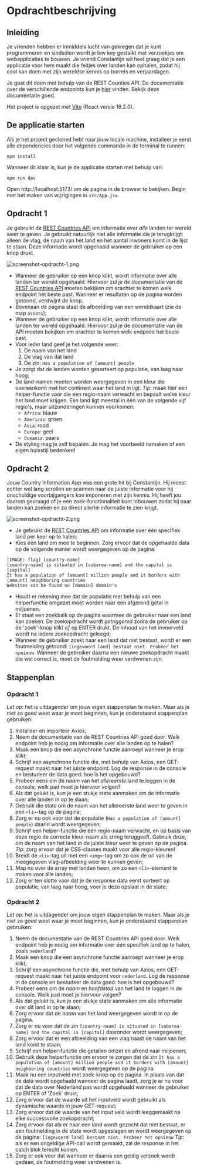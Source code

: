 # Opdrachtbeschrijving

## Inleiding

Je vrienden hebben er inmiddels lucht van gekregen dat je kunt programmeren en sindsdien wordt je low key gestalkt met
verzoekjes om webapplicaties te bouwen. Je vriend Constantijn wil heel graag dat je een applicatie voor hem maakt die
feitjes over landen kan ophalen, zodat hij cool kan doen met zijn wereldse kennis op borrels en verjaardagen.

Je gaat dit doen met behulp van de REST Counties API. De documentatie over de verschillende endpoints kun
je [hier](https://restcountries.com/#endpoints) vinden. Bekijk deze documentatie goed.

Het project is opgezet met [Vite](https://vitejs.dev/guide/) (React versie 18.2.0).

## De applicatie starten

Als je het project gecloned hebt naar jouw locale machine, installeer je eerst alle dependencies door het volgende
commando in de terminal te runnen:

```shell
npm install
```

Wanneer dit klaar is, kun je de applicatie starten met behulp van:

```shell
npm run dev
```

Open http://localhost:5173/ om de pagina in de browser te bekijken. Begin met het maken van wijzigingen
in `src/App.jsx`.

## Opdracht 1

Je gebruikt de [REST Countries API](https://restcountries.com/#endpoints) om informatie over _alle_ landen ter wereld
weer te geven. Je gebruikt natuurlijk niet alle informatie die je terugkrijgt: alleen de vlag, de naam van
het land en het aantal inwoners komt in de lijst te staan. Deze informatie wordt opgehaald wanneer de gebruiker op een
knop drukt.

![screenshot-opdracht-1.png](src/assets/screenshot-opdracht-1.png)

* Wanneer de gebruiker op een knop klikt, wordt informatie over alle landen ter wereld opgehaald. Hiervoor zul je de
  documentatie van de [REST Countries API](https://restcountries.com/#endpoints) moeten bekijken om erachter te komen
  welk endpoint het beste past. Wanneer er resultaten
  op de pagina worden getoond, verdwijnt de knop.
* Bovenaan de pagina staat de afbeelding van een wereldkaart (zie de map `assets`);
* Wanneer de gebruiker op een knop klikt, wordt informatie over alle landen ter wereld opgehaald. Hiervoor zul je de
  documentatie van de API moeten bekijken om erachter te komen welk endpoint het beste past.
* Voor ieder land geef je het volgende weer:
    1. De naam van het land
    2. De vlag van dat land
    3. De zin: `Has a population of [amount] people`
* Je zorgt dat de landen worden gesorteert op populatie, van laag naar hoog;
* De land-namen moeten worden weergegeven in een kleur die overeenkomt met het continent waar het land in ligt. _Tip_:
  maak hier een helper-functie voor die een regio-naam verwacht en bepaalt welke kleur het land moet krijgen. Een land
  ligt meestal in één van de volgende vijf regio's, maar uitzonderingen kunnen voorkomen:
    * `Africa`: blauw
    * `Americas`: groen
    * `Asia`: rood
    * `Europe`: geel
    * `Oceania`: paars
* De styling mag je zelf bepalen. Je mag het voorbeeld namaken of een eigen huisstijl bedenken!

## Opdracht 2

Jouw Country Information App was een grote hit bij Constantijn. Hij moest echter wel lang scrollen en scannen naar de
juiste informatie voor hij onschuldige voorbijgangers kon imponeren met zijn kennis. Hij heeft jou daarom gevraagd of je
een zoek-functionaliteit kunt inbouwen zodat hij naar landen kan zoeken en zo direct allerlei informatie te zien krijgt.

![screenshot-opdracht-2.png](src/assets/screenshot-opdracht-2.png)

* Je gebruikt de [REST Countries API](https://restcountries.com/#endpoints) om informatie over één specifiek land per
  keer op te halen;
* Kies één land om mee te beginnen. Zorg ervoor dat de opgehaalde data op de volgende manier wordt weergegeven op de
  pagina:

```
[IMAGE: flag] [country-name]
[country-naam] is situated in [subarea-name] and the capital is [capital]
It has a population of [amount] million people and it borders with [amount] neighboring countries 
Websites can be found on [domain] domain's
```

* Houdt er rekening mee dat de populatie met behulp van een helperfunctie omgezet moet worden naar een afgerond getal in
  miljoenen.
* Er staat een zoekbalk op de pagina waarmee de gebruiker naar een land kan zoeken. De zoekopdracht wordt
  _getriggered_ zodra de gebruiker op de 'zoek'-knop klikt _of_ op ENTER drukt. De inhoud van het invoerveld wordt na
  iedere zoekopdracht geleegd;
* Wanneer de gebruiker zoekt naar een land dat niet bestaat, wordt er een foutmelding getoond: `[ingevoerd land] bestaat
  niet. Probeer het opnieuw`. Wanneer de gebruiker daarna een nieuwe zoekopdracht maakt die wel correct is, moet de
  foutmelding weer verdwenen zijn.

## Stappenplan

### Opdracht 1

_Let op_: het is uitdagender om jouw eigen stappenplan te maken. Maar als je niet zo goed weet waar je moet beginnen,
kun je onderstaand stappenplan gebruiken:

1. Installeer en importeer Axios;
2. Neem de documentatie van de REST Countries API goed door. Welk endpoint heb je nodig om informatie over alle landen
   op te halen?
3. Maak een knop die een asynchrone functie aanroept wanneer je erop klikt;
4. Schrijf een asynchrone functie die, met behulp van Axios, een GET-request maakt naar het juiste endpoint. Log de
   response in de console en bestudeer de data goed: hoe is het opgebouwd?
5. Probeer eens om de _naam_ van het _allereerste_ land te loggen in de console, welk pad moet je hiervoor volgen?
6. Als dat gelukt is, kun je een stukje state aanmaken om de informatie over alle landen in op te slaan;
7. Gebruik die state om de naam van het allereerste land weer te geven in een `<li>`-tag op de pagina;
8. Zorg er nu ook voor dat de populatie (`Has a population of [amount] people`) daarin wordt weergegeven;
9. Schrijf een helper-functie die één regio-naam verwacht, en op basis van deze regio de correcte kleur-naam als string
   teruggeeft. Gebruik deze, om de naam van het land in de juiste kleur weer te geven op de pagina. _Tip_: zorg ervoor
   dat je CSS-classes maakt voor alle regio-kleuren!
10. Breidt de `<li>`-tag uit met een `<img>`-tag om zo ook de url van de meegegeven vlag-afbeelding weer te kunnen
    geven;
11. Map nu over de array met landen heen, om zo een `<li>`-element te maken voor álle
    landen;
12. Zorg er ten slotte voor dat je de response data eerst sorteert op populatie, van laag naar hoog, voor je deze
    opslaat in de state;

### Opdracht 2

_Let op_: het is uitdagender om jouw eigen stappenplan te maken. Maar als je niet zo goed weet waar je moet beginnen,
kun je onderstaand stappenplan gebruiken:

1. Neem de documentatie van de REST Countries API goed door. Welk endpoint heb je nodig om informatie over één specifiek
   land op te halen, zoals `nederland`?
2. Maak een knop die een asynchrone functie aanroept wanneer je erop klikt;
3. Schrijf een asynchrone functie die, met behulp van Axios, een GET-request maakt naar het juiste endpoint
   voor `nederland`. Log de response in de console en bestudeer de data goed: hoe is het opgebouwd?
4. Probeer eens om de _naam_ en _hoofdstad_ van het land te loggen in de console. Welk pad moet je hiervoor volgen?
5. Als dat gelukt is, kun je een stukje state aanmaken om alle informatie over dit land in op te slaan;
6. Zorg ervoor dat de _naam_ van het land weergegeven wordt in op de pagina.
7. Zorg er nu voor dat de zin `[country-naam] is situated in [subarea-name] and the capital is [capital]`
   daaronder wordt weergegeven;
8. Zorg ervoor dat er een afbeelding van een vlag naast de naam van het land komt te staan;
9. Schrijf een helper-functie die getallen omzet en afrond naar miljoenen;
10. Gebruik deze helperfunctie om ervoor te zorgen dat de
    zin `It has a population of [amount] million people and it borders with [amount] neighboring countries` wordt
    weergegeven op de pagina.
11. Maak nu een inputveld met zoek-knop op de pagina. In plaats van dat de data wordt opgehaald wanneer de pagina laadt,
    zorg je er nu voor dat de data over Nederland pas wordt opgehaald wanneer de gebruiker op ENTER of 'Zoek' drukt;
12. Zorg ervoor dat de waarde uit het inputveld wordt gebruikt als dynamische waarde in jouw GET-request;
13. Zorg ervoor dat de waarde van het input veld wordt leeggemaakt na elke successvolle zoekopdracht;
14. Zorg ervoor dat als er naar een land wordt gezocht dat niet bestaat, er een foutmelding in de state wordt opgeslagen
    en wordt weergegeven op de pagina: `[ingevoerd land] bestaat niet. Probeer het opnieuw` _Tip_: als er een ongeldige
    API-call wordt gemaakt, zal de response in het catch blok terecht komen.
15. Zorg er ook voor dat wanneer er daarna een geldig verzoek wordt gedaan, de foutmelding weer verdwenen is.